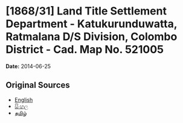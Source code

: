 # [1868/31] Land Title Settlement Department - Katukurunduwatta, Ratmalana D/S Division, Colombo District - Cad. Map No. 521005

**Date:** 2014-06-25

## Original Sources

- [English](https://documents.gov.lk/view/extra-gazettes/2014/6/1868-31_E.pdf)
- [සිංහල](https://documents.gov.lk/view/extra-gazettes/2014/6/1868-31_S.pdf)
- [தமிழ்](https://documents.gov.lk/view/extra-gazettes/2014/6/1868-31_T.pdf)
